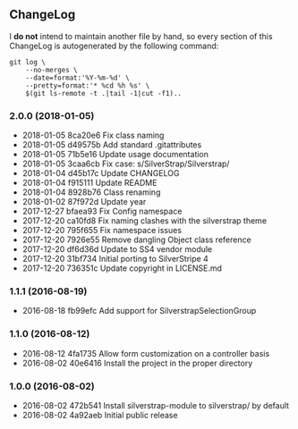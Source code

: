 ChangeLog
---------

I **do not** intend to maintain another file by hand, so every section
of this ChangeLog is autogenerated by the following command:

    git log \
        --no-merges \
        --date=format:'%Y-%m-%d' \
        --pretty=format:'* %cd %h %s' \
        $(git ls-remote -t .|tail -1|cut -f1)..

### 2.0.0 (2018-01-05)

* 2018-01-05 8ca20e6 Fix class naming
* 2018-01-05 d49575b Add standard .gitattributes
* 2018-01-05 71b5e16 Update usage documentation
* 2018-01-05 3caa6cb Fix case: s/SilverStrap/Silverstrap/
* 2018-01-04 d45b17c Update CHANGELOG
* 2018-01-04 f915111 Update README
* 2018-01-04 8928b76 Class renaming
* 2018-01-02 87f972d Update year
* 2017-12-27 bfaea93 Fix Config namespace
* 2017-12-20 ca10fd8 Fix naming clashes with the silverstrap theme
* 2017-12-20 795f655 Fix namespace issues
* 2017-12-20 7926e55 Remove dangling Object class reference
* 2017-12-20 df6d36d Update to SS4 vendor module
* 2017-12-20 31bf734 Initial porting to SilverStripe 4
* 2017-12-20 736351c Update copyright in LICENSE.md

### 1.1.1 (2016-08-19)

* 2016-08-18 fb99efc Add support for SilverstrapSelectionGroup

### 1.1.0 (2016-08-12)

* 2016-08-12 4fa1735 Allow form customization on a controller basis
* 2016-08-02 40e6416 Install the project in the proper directory

### 1.0.0 (2016-08-02)

* 2016-08-02 472b541 Install silverstrap-module to silverstrap/ by default
* 2016-08-02 4a92aeb Initial public release
